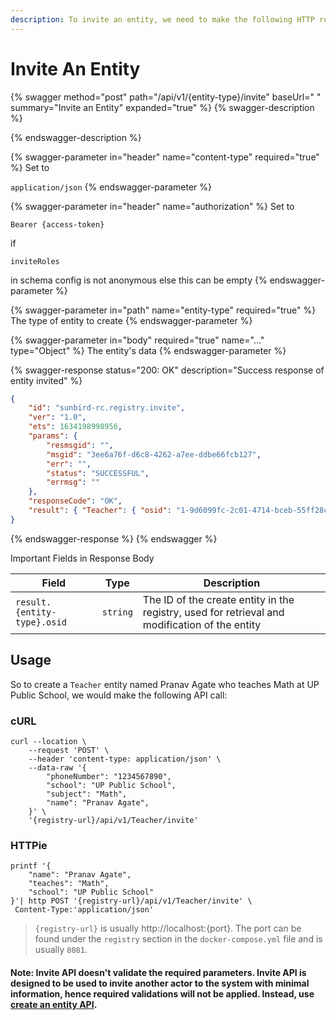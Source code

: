 ```yaml
---
description: To invite an entity, we need to make the following HTTP request
---
```


# Invite An Entity

{% swagger method="post" path="/api/v1/{entity-type}/invite" baseUrl=" " summary="Invite an Entity" expanded="true" %}
{% swagger-description %}

{% endswagger-description %}

{% swagger-parameter in="header" name="content-type" required="true" %}
Set to 

`application/json`
{% endswagger-parameter %}

{% swagger-parameter in="header" name="authorization" %}
Set to 

`Bearer {access-token}`

 if 

`inviteRoles`

 in schema config is not anonymous else this can be empty
{% endswagger-parameter %}

{% swagger-parameter in="path" name="entity-type" required="true" %}
The type of entity to create
{% endswagger-parameter %}

{% swagger-parameter in="body" required="true" name="..." type="Object" %}
The entity's data
{% endswagger-parameter %}

{% swagger-response status="200: OK" description="Success response of entity invited" %}
```json
{
	"id": "sunbird-rc.registry.invite",
	"ver": "1.0",
	"ets": 1634198998956,
	"params": {
		"resmsgid": "",
		"msgid": "3ee6a76f-d6c8-4262-a7ee-ddbe66fcb127",
		"err": "",
		"status": "SUCCESSFUL",
		"errmsg": ""
	},
	"responseCode": "OK",
	"result": { "Teacher": { "osid": "1-9d6099fc-2c01-4714-bceb-55ff28c482f9" } }
}
```
{% endswagger-response %}
{% endswagger %}

Important Fields in Response Body

| Field                       | Type     | Description                                                                                    |
| --------------------------- | -------- | ---------------------------------------------------------------------------------------------- |
| `result.{entity-type}.osid` | `string` | The ID of the create entity in the registry, used for retrieval and modification of the entity |

## Usage

So to create a `Teacher` entity named Pranav Agate who teaches Math at UP Public School, we would make the following API call:

### cURL

```
curl --location \
	--request 'POST' \
	--header 'content-type: application/json' \
	--data-raw '{
		"phoneNumber": "1234567890",
		"school": "UP Public School",
		"subject": "Math",
		"name": "Pranav Agate",
	}' \
	'{registry-url}/api/v1/Teacher/invite'
```

### HTTPie

```
printf '{
    "name": "Pranav Agate",
    "teaches": "Math",
    "school": "UP Public School"
}'| http POST '{registry-url}/api/v1/Teacher/invite' \
 Content-Type:'application/json'
```

> `{registry-url}` is usually http://localhost:{port}. The port can be found under the `registry` section in the `docker-compose.yml` file and is usually `8081`.

#### Note: Invite API doesn't validate the required parameters. Invite API is designed to be used to invite another actor to the system with minimal information, hence required validations will not be applied. Instead, use [create an entity API](create-an-entity.md).
